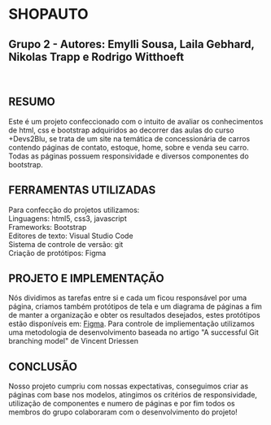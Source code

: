 <h1>SHOPAUTO</h1>
<h2>Grupo 2 - Autores: Emylli Sousa, Laila Gebhard, Nikolas Trapp e Rodrigo Witthoeft</h2>
<br>
<h2>RESUMO</h2>
<p>Este é um projeto confeccionado com o intuito de avaliar os conhecimentos de html, css e bootstrap adquiridos ao decorrer das aulas do curso +Devs2Blu, se trata de um site na temática de concessionária de carros contendo páginas de contato, estoque, home, sobre e venda seu carro. Todas as páginas possuem responsividade e diversos componentes do bootstrap.</p>
<h2>FERRAMENTAS UTILIZADAS</h2>
<p>Para confecção do projetos utilizamos:<br>Linguagens: html5, css3, javascript<br>Frameworks: Bootstrap<br>Editores de texto: Visual Studio Code<br>Sistema de controle de versão: git<br>Criação de protótipos: Figma</p>
<h2>PROJETO E IMPLEMENTAÇÃO</h2>
<p>Nós dividimos as tarefas entre si e cada um ficou responsável por uma página, criamos também protótipos de tela e um diagrama de páginas a fim de manter a organização e obter os resultados desejados, estes protótipos estão disponíveis em: <a href="https://www.figma.com/file/uRtSUsJGXJoroufJShlvTJ/ShopAuto?node-id=0%3A1">Figma</a>. Para controle de impliementação utilizamos uma metodologia de desenvolvimento baseada no artigo "A successful Git branching model" de Vincent Driessen</p>
<h2>CONCLUSÃO</h2>
<p>Nosso projeto cumpriu com nossas expectativas, conseguimos criar as páginas com base nos modelos, atingimos os critérios de responsividade, utilização de componentes e numero de páginas e por fim todos os membros do grupo colaboraram com o desenvolvimento do projeto!</p>